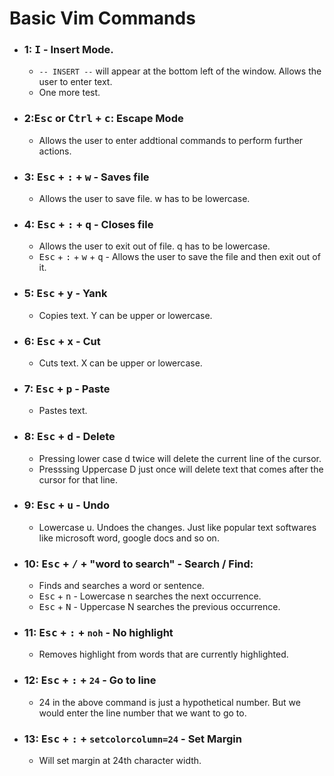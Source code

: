 # Basic Vim Commands

* ### 1: <kbd>I</kbd> - Insert Mode.
	* `-- INSERT --` will appear at the bottom left of the window. Allows the user to enter text. 
	* One more test.
* ### 2:<kbd>Esc</kbd> or <kbd>Ctrl</kbd> + <kbd>c</kbd>: Escape Mode
	* Allows the user to enter addtional commands to perform further actions.
* ### 3: <kbd>Esc</kbd> + <kbd>:</kbd> + <kbd>w</kbd> - Saves file
	* Allows the user to save file. w has to be lowercase.
* ### 4: <kbd>Esc</kbd> + <kbd>:</kbd> + <kbd>q</kbd> - Closes file
	* Allows the user to exit out of file. q has to be lowercase.
	* <kbd>Esc</kbd> + <kbd>:</kbd> + <kbd>w</kbd> + <kbd>q</kbd> - Allows the user to save the file and then exit out of it.
* ### 5: <kbd>Esc</kbd> + <kbd>y</kbd> - Yank
	* Copies text. Y can be upper or lowercase.
* ### 6: <kbd>Esc</kbd> + <kbd>x</kbd> - Cut
	* Cuts text. X can be upper or lowercase.
* ### 7: <kbd>Esc</kbd> + <kbd>p</kbd> - Paste
	* Pastes text.
* ### 8: <kbd>Esc</kbd> + <kbd>d</kbd> - Delete
	* Pressing lower case d twice will delete the current line of the cursor.
	* Presssing Uppercase D just once will delete text that comes after the cursor for that line.
* ### 9: <kbd>Esc</kbd> + <kbd>u</kbd> - Undo
	* Lowercase u. Undoes the changes. Just like popular text softwares like microsoft word, google docs and so on.
* ### 10: <kbd>Esc</kbd> + <kbd>/</kbd> + "word to search" - Search / Find:
	* Finds and searches a word or sentence.
	* <kbd>Esc</kbd> + <kbd>n</kbd> - Lowercase n searches the next occurrence.
	* <kbd>Esc</kbd> + <kbd>N</kbd> - Uppercase N searches the previous occurrence.
* ### 11: <kbd>Esc</kbd> + <kbd>:</kbd> + `noh` - No highlight
	* Removes highlight from words that are currently highlighted.
* ### 12: <kbd>Esc</kbd> + <kbd>:</kbd> + `24` - Go to line
	* 24 in the above command is just a hypothetical number. But we would enter the line number that we want to go to.
* ### 13: <kbd>Esc</kbd> + <kbd>:</kbd> + `setcolorcolumn=24` - Set Margin
	* Will set margin at 24th character width.
